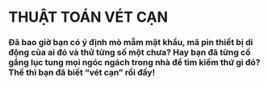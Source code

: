# THUẬT TOÁN VÉT CẠN
### Đã bao giờ bạn có ý định mò mẫm mật khẩu, mã pin thiết bị di động của ai đó và thử từng số một chưa? Hay bạn đã từng cố gắng lục tung mọi ngóc ngách trong nhà để tìm kiếm thứ gì đó? Thế thì bạn đã biết “vét cạn” rồi đấy!

